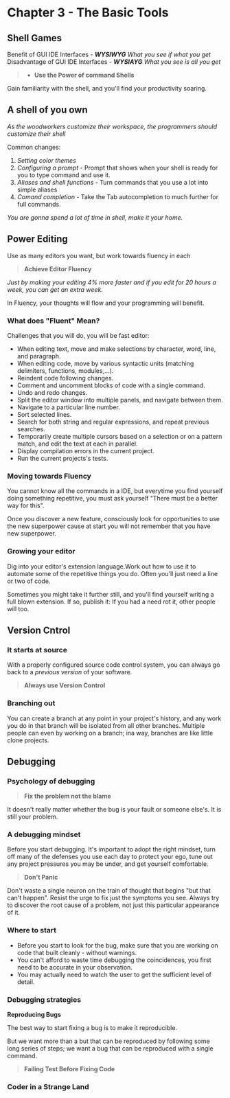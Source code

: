 # **Chapter 3 - The Basic Tools**

## **Shell Games**

Benefit of GUI IDE Interfaces - ***WYSIWYG*** *What you see if what you get*
Disadvantage of GUI IDE Interfaces - ***WYSIAYG*** *What you see is all you get*

>* **Use the Power of command Shells**

Gain familiarity with the shell, and you'll find your productivity soaring.

## **A shell of you own**

*As the woodworkers customize their workspace, the programmers should customize their shell*

Common changes:
1. *Setting color themes*
2. *Configuring a prompt* - Prompt that shows when your shell is ready for you to type command and use it.
3. *Aliases and shell functions* - Turn commands that you use a lot into simple aliases
4. *Comand completion* - Take the Tab autocompletion to much further for full commands.

*You are gonna spend a lot of time in shell, make it your home.*

## **Power Editing**

Use as many editors you want, but work towards fluency in each

> **Achieve Editor Fluency**

*Just by making your editing 4% more faster and if you edit for 20 hours a week, you can get an extra week.*

In Fluency, your thoughts will flow and your programming will benefit.

### **What does "Fluent" Mean?**

Challenges that you will do, you will be fast editor:

- When editing text, move and make selections by character, word, line, and paragraph.
- When editing code, move by various syntactic units (matching delimiters, functions, modules,...).
- Reindent code following changes.
- Comment and uncomment blocks of code with a single command.
- Undo and redo changes.
- Split the editor window into multiple panels, and navigate between them.
- Navigate to a particular line number.
- Sort selected lines.
- Search for both string and regular expressions, and repeat previous searches.
- Temporarily create multiple cursors based on a selection or on a pattern match, and edit the text at each in parallel.
- Display compilation errors in the current project.
- Run the current projects's tests.

### **Moving towards Fluency**

You cannot know all the commands in a IDE, but everytime you find yourself doing something repetitive, you must ask yourself "There must be a better way for this".

Once you discover a new feature, consciously look for opportunities to use the new superpower cause at start you will not remember that you have new superpower.

### **Growing your editor**

Dig into your editor's extension language.Work out how to use it to automate some of the repetitive things you do. Often you'll just need a line or two of code.

Sometimes you might take it further still, and you'll find yourself writing a full blown extension. If so, publish it: If you had a need rot it, other people will too.

## **Version Cntrol**

### **It starts at source**
With a properly configured source code control system, you can always go back to a *previous version* of your software.

> **Always use Version Control**

### **Branching out**
You can create a branch at any point in your project's history, and any work you do in that branch will be isolated from all other branches. Multiple people can even by working on a branch; ina way, branches are like little clone projects.

## **Debugging**

### **Psychology of debugging**

> **Fix the problem not the blame**

It doesn't really matter whether the bug is your fault or someone else's. It is still your problem.

### **A debugging mindset**

Before you start debugging. It's important to adopt the right mindset, turn off many of the defenses you use each day to protect your ego, tune out any project pressures you may be under, and get yourself comfortable.

> **Don't Panic**

Don't waste a single neuron on the train of thought that begins "but that can't happen". Resist the urge to fix just the symptoms you see. Always try to discover the root cause of a problem, not just this particular appearance of it.

### **Where to start**

- Before you start to look for the bug, make sure that you are working on code that built cleanly - without warnings.
- You can't afford to waste time debugging the coincidences, you first need to be accurate in your observation.
- You may actually need to watch the user to get the sufficient level of detail.

### **Debugging strategies**

**Reproducing Bugs**

The best way to start fixing a bug is to make it reproducible.

But we want more than a but that can be reproduced by following some long series of steps; we want a bug that can be reproduced with a single command.

> **Failing Test Before Fixing Code**

### **Coder in a Strange Land**